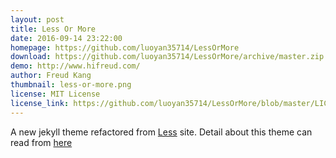 ```yaml
---
layout: post
title: Less Or More
date: 2016-09-14 23:22:00
homepage: https://github.com/luoyan35714/LessOrMore
download: https://github.com/luoyan35714/LessOrMore/archive/master.zip
demo: http://www.hifreud.com/
author: Freud Kang
thumbnail: less-or-more.png
license: MIT License
license_link: https://github.com/luoyan35714/LessOrMore/blob/master/LICENSE
---
```


A new jekyll theme refactored from [Less](http://lesscss.org/) site.
Detail about this theme can read from
[here](http://www.hifreud.com/2016/08/26/how-to-use-this-jekyll-theme/)
